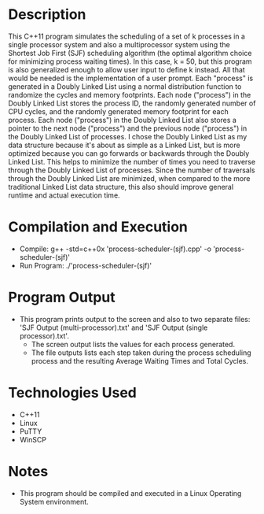 # Description
This C++11 program simulates the scheduling of a set of k processes in a single processor system and also a multiprocessor system using the Shortest Job First (SJF) scheduling algorithm (the optimal algorithm choice for minimizing process waiting times). In this case, k = 50, but this program is also generalized enough to allow user input to define k instead. All that would be needed is the implementation of a user prompt. Each "process" is generated in a Doubly Linked List using a normal distribution function to randomize the cycles and memory footprints. Each node ("process") in the Doubly Linked List stores the process ID, the randomly generated number of CPU cycles, and the randomly generated memory footprint for each process. Each node ("process") in the Doubly Linked List also stores a pointer to the next node ("process") and the previous node ("process") in the Doubly Linked List of processes. I chose the Doubly Linked List as my data structure because it's about as simple as a Linked List, but is more optimized because you can go forwards or backwards through the Doubly Linked List. This helps to minimize the number of times you need to traverse through the Doubly Linked List of processes. Since the number of traversals through the Doubly Linked List are minimized, when compared to the more traditional Linked List data structure, this also should improve general runtime and actual execution time.

# Compilation and Execution
* Compile: g++ -std=c++0x 'process-scheduler-(sjf).cpp' -o 'process-scheduler-(sjf)'
* Run Program: ./'process-scheduler-(sjf)'

# Program Output
* This program prints output to the screen and also to two separate files: 'SJF Output (multi-processor).txt' and 'SJF Output (single processor).txt'.
	* The screen output lists the values for each process generated.
	* The file outputs lists each step taken during the process scheduling process and the resulting Average Waiting Times and Total Cycles.

# Technologies Used
* C++11
* Linux
* PuTTY
* WinSCP

# Notes
* This program should be compiled and executed in a Linux Operating System environment.